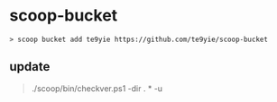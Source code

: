 # scoop-bucket

```
> scoop bucket add te9yie https://github.com/te9yie/scoop-bucket
```

## update

> ./scoop/bin/checkver.ps1 -dir . * -u
